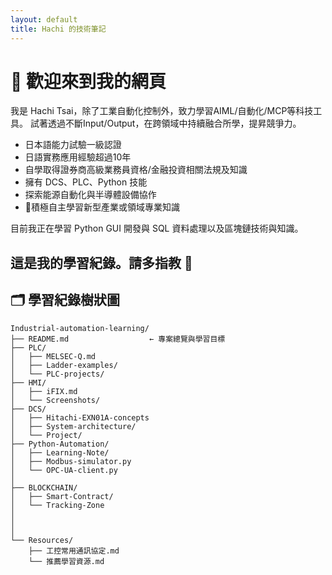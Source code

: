 ```yaml
---
layout: default
title: Hachi 的技術筆記
---
```


# 👋 歡迎來到我的網頁

我是 Hachi Tsai，除了工業自動化控制外，致力學習AIML/自動化/MCP等科技工具。
試著透過不斷Input/Output，在跨領域中持續融合所學，提昇競爭力。

- 日本語能力試驗一級認證
- 日語實務應用經驗超過10年
- 自學取得證券商高級業務員資格/金融投資相關法規及知識
- 擁有 DCS、PLC、Python 技能
- 探索能源自動化與半導體設備協作
- 🌟積極自主學習新型產業或領域專業知識


目前我正在學習 Python GUI 開發與 SQL 資料處理以及區塊鏈技術與知識。


這是我的學習紀錄。請多指教 🙌
---

## 🗂️ 學習紀錄樹狀圖

```
Industrial-automation-learning/
├── README.md                  ← 專案總覽與學習目標
├── PLC/
│   ├── MELSEC-Q.md
│   ├── Ladder-examples/
│   └── PLC-projects/
├── HMI/
│   ├── iFIX.md
│   └── Screenshots/
├── DCS/
│   ├── Hitachi-EXN01A-concepts
│   ├── System-architecture/
│   └── Project/
├── Python-Automation/
│   ├── Learning-Note/
│   ├── Modbus-simulator.py
│   └── OPC-UA-client.py
│
├── BLOCKCHAIN/
│   ├── Smart-Contract/
│   └── Tracking-Zone
│
│
│
└── Resources/
    ├── 工控常用通訊協定.md
    └── 推薦學習資源.md
```